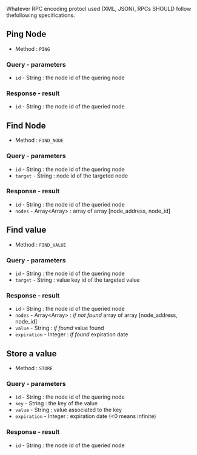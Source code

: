 Whatever RPC encoding protocl used (XML, JSON), RPCs SHOULD follow thefollowing specifications.

## Ping Node

  - Method : `PING`

### Query - parameters

  - `id` - String : the node id of the quering node

### Response - result

  - `id` - String : the node id of the queried node

## Find Node

  - Method : `FIND_NODE`

### Query - parameters

  - `id`     - String : the node id of the quering node
  - `target` - String : node id of the targeted node

### Response - result
  
  - `id`    - String        : the node id of the queried node
  - `nodes` - Array<Array<String>> : array of array [node_address, node_id]

## Find value

  - Method : `FIND_VALUE`
  
### Query - parameters

  - `id`     - String : the node id of the quering node
  - `target` - String : value key id of the targeted value

### Response - result
  
  - `id`         - String        : the node id of the queried node
  - `nodes` - Array<Array<String>> : _if not found_ array of array [node_address, node_id]
  - `value`      - String        : _if found_ value found
  - `expiration` - Integer       : _if found_ expiration date

## Store a value
  
  - Method : `STORE`

### Query - parameters
  
  - `id`         - String  : the node id of the quering node
  - `key`        - String  : the key of the value
  - `value`      - String  : value associated to the key
  - `expiration` - Integer : expiration date (<0 means infinite)

### Response - result

  - `id` - String  : the node id of the queried node
  
